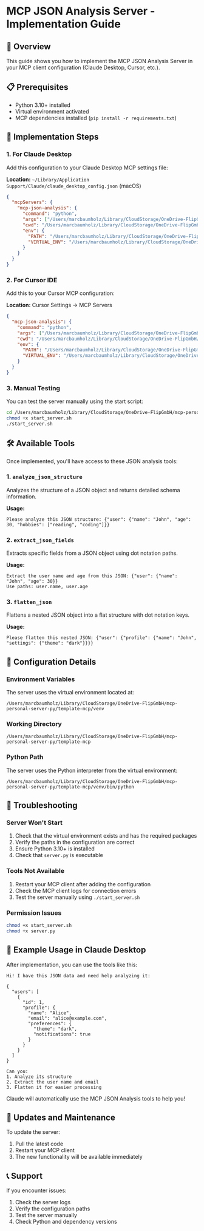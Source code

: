 # MCP JSON Analysis Server - Implementation Guide

## 🎯 Overview
This guide shows you how to implement the MCP JSON Analysis Server in your MCP client configuration (Claude Desktop, Cursor, etc.).

## 📋 Prerequisites
- Python 3.10+ installed
- Virtual environment activated
- MCP dependencies installed (`pip install -r requirements.txt`)

## 🚀 Implementation Steps

### 1. For Claude Desktop

Add this configuration to your Claude Desktop MCP settings file:

**Location:** `~/Library/Application Support/Claude/claude_desktop_config.json` (macOS)

```json
{
  "mcpServers": {
    "mcp-json-analysis": {
      "command": "python",
      "args": ["/Users/marcbaumholz/Library/CloudStorage/OneDrive-FlipGmbH/mcp-personal-server-py/template-mcp/server.py"],
      "cwd": "/Users/marcbaumholz/Library/CloudStorage/OneDrive-FlipGmbH/mcp-personal-server-py/template-mcp",
      "env": {
        "PATH": "/Users/marcbaumholz/Library/CloudStorage/OneDrive-FlipGmbH/mcp-personal-server-py/template-mcp/venv/bin:/usr/local/bin:/usr/bin:/bin",
        "VIRTUAL_ENV": "/Users/marcbaumholz/Library/CloudStorage/OneDrive-FlipGmbH/mcp-personal-server-py/template-mcp/venv"
      }
    }
  }
}
```

### 2. For Cursor IDE

Add this to your Cursor MCP configuration:

**Location:** Cursor Settings → MCP Servers

```json
{
  "mcp-json-analysis": {
    "command": "python",
    "args": ["/Users/marcbaumholz/Library/CloudStorage/OneDrive-FlipGmbH/mcp-personal-server-py/template-mcp/server.py"],
    "cwd": "/Users/marcbaumholz/Library/CloudStorage/OneDrive-FlipGmbH/mcp-personal-server-py/template-mcp",
    "env": {
      "PATH": "/Users/marcbaumholz/Library/CloudStorage/OneDrive-FlipGmbH/mcp-personal-server-py/template-mcp/venv/bin:/usr/local/bin:/usr/bin:/bin",
      "VIRTUAL_ENV": "/Users/marcbaumholz/Library/CloudStorage/OneDrive-FlipGmbH/mcp-personal-server-py/template-mcp/venv"
    }
  }
}
```

### 3. Manual Testing

You can test the server manually using the start script:

```bash
cd /Users/marcbaumholz/Library/CloudStorage/OneDrive-FlipGmbH/mcp-personal-server-py/template-mcp
chmod +x start_server.sh
./start_server.sh
```

## 🛠️ Available Tools

Once implemented, you'll have access to these JSON analysis tools:

### 1. `analyze_json_structure`
Analyzes the structure of a JSON object and returns detailed schema information.

**Usage:**
```
Please analyze this JSON structure: {"user": {"name": "John", "age": 30, "hobbies": ["reading", "coding"]}}
```

### 2. `extract_json_fields`
Extracts specific fields from a JSON object using dot notation paths.

**Usage:**
```
Extract the user name and age from this JSON: {"user": {"name": "John", "age": 30}}
Use paths: user.name, user.age
```

### 3. `flatten_json`
Flattens a nested JSON object into a flat structure with dot notation keys.

**Usage:**
```
Please flatten this nested JSON: {"user": {"profile": {"name": "John", "settings": {"theme": "dark"}}}}
```

## 🔧 Configuration Details

### Environment Variables
The server uses the virtual environment located at:
```
/Users/marcbaumholz/Library/CloudStorage/OneDrive-FlipGmbH/mcp-personal-server-py/template-mcp/venv
```

### Working Directory
```
/Users/marcbaumholz/Library/CloudStorage/OneDrive-FlipGmbH/mcp-personal-server-py/template-mcp
```

### Python Path
The server uses the Python interpreter from the virtual environment:
```
/Users/marcbaumholz/Library/CloudStorage/OneDrive-FlipGmbH/mcp-personal-server-py/template-mcp/venv/bin/python
```

## 🐛 Troubleshooting

### Server Won't Start
1. Check that the virtual environment exists and has the required packages
2. Verify the paths in the configuration are correct
3. Ensure Python 3.10+ is installed
4. Check that `server.py` is executable

### Tools Not Available
1. Restart your MCP client after adding the configuration
2. Check the MCP client logs for connection errors
3. Test the server manually using `./start_server.sh`

### Permission Issues
```bash
chmod +x start_server.sh
chmod +x server.py
```

## 📝 Example Usage in Claude Desktop

After implementation, you can use the tools like this:

```
Hi! I have this JSON data and need help analyzing it:

{
  "users": [
    {
      "id": 1,
      "profile": {
        "name": "Alice",
        "email": "alice@example.com",
        "preferences": {
          "theme": "dark",
          "notifications": true
        }
      }
    }
  ]
}

Can you:
1. Analyze its structure
2. Extract the user name and email
3. Flatten it for easier processing
```

Claude will automatically use the MCP JSON Analysis tools to help you!

## 🔄 Updates and Maintenance

To update the server:
1. Pull the latest code
2. Restart your MCP client
3. The new functionality will be available immediately

## 📞 Support

If you encounter issues:
1. Check the server logs
2. Verify the configuration paths
3. Test the server manually
4. Check Python and dependency versions
